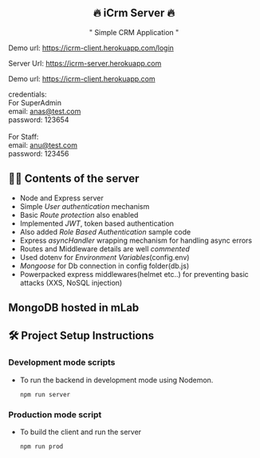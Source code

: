 <h2 align="center">🔥 iCrm Server 🔥</h2>

<p align="center">" Simple CRM Application "</p>

Demo url: https://icrm-client.herokuapp.com/login

Server Url: https://icrm-server.herokuapp.com

Demo url: https://icrm-client.herokuapp.com

credentials:
<br/>
For SuperAdmin 
<br/>
  email: anas@test.com
  <br/>
  password: 123654  
<br/>
For Staff:
<br/>
  email: anu@test.com
  <br/>
  password: 123456


## 👷‍♂️ Contents of the server
  - Node and Express server
  - Simple *User authentication* mechanism
  - Basic *Route protection* also enabled
  - Implemented *JWT*, token based authentication 
  - Also added *Role Based Authentication* sample code
  - Express *asyncHandler* wrapping mechanism for handling async errors 
  - Routes and Middleware details are well *commented*
  - Used dotenv for *Environment Variables*(config.env)
  - *Mongoose* for Db connection in config folder(db.js)
  - Powerpacked express middlewares(helmet etc..) for preventing basic attacks (XXS, NoSQL injection)

## MongoDB hosted in mLab

## 🛠 Project Setup Instructions

### Development mode scripts
  
 
  - To run the backend in development mode using Nodemon.
    
    ```
    npm run server
    ```   


### Production mode script
  
  - To build the client and run the server

    ```
    npm run prod
    ```



